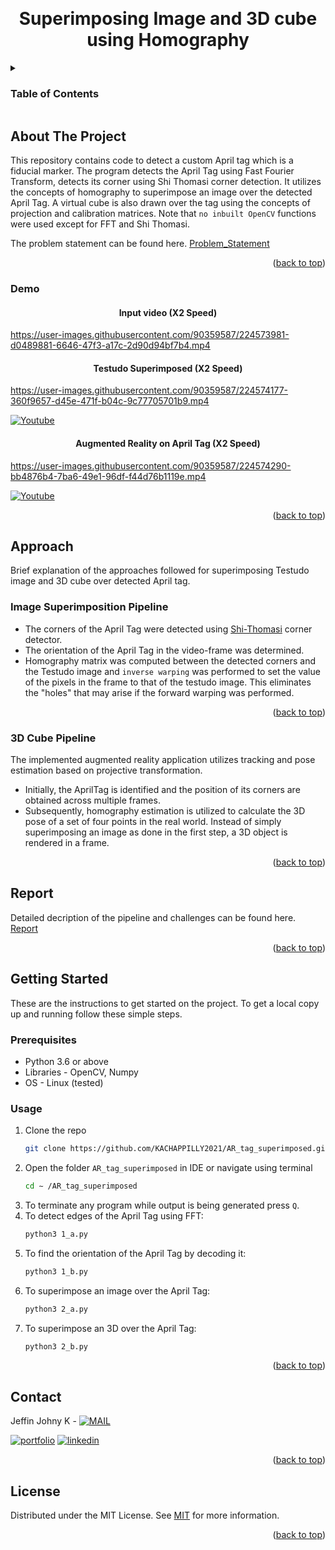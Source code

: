 <a name="readme-top"></a>

<!-- PROJECT LOGO -->
<br />
<div align="center">


  <h1 align="center">Superimposing Image and 3D cube using Homography </h1>


</div>



<!-- TABLE OF CONTENTS -->
<details>
  <summary><h3>Table of Contents</h3></summary>
  <ol>
    <li>
      <a href="#about-the-project">About The Project</a>
      <ul>
        <li><a href="#demo">Demo</a></li>
      </ul>
    </li>
    <li>
      <a href="#approach">Approach</a>
      <ul>
        <li><a href="#image-superimposition-pipeline">Image Superimposition Pipeline</a></li>
        <li><a href="#3d-cube-pipeline">3D Cube Pipeline</a></li>
      </ul>
    </li>
    <li>
      <a href="#report">Report</a>
    </li>
    <li>
      <a href="#getting-started">Getting Started</a>
      <ul>
        <li><a href="#prerequisites">Prerequisites</a></li>
        <li><a href="#usage">Usage</a></li>
      </ul>
    </li>
    <li><a href="#contact">Contact</a></li>
    <li><a href="#license">License</a></li>
  </ol>
</details>



<!-- ABOUT THE PROJECT -->
## About The Project



This repository contains code to detect a custom April tag which is a fiducial marker. The program detects the April Tag using Fast Fourier Transform, detects its corner using Shi Thomasi corner detection. It utilizes the concepts of homography to superimpose an image over the detected April Tag. A virtual cube is also drawn over the tag using the concepts of projection and calibration matrices. Note that ```no inbuilt OpenCV``` functions were used except for FFT and Shi Thomasi.

The problem statement can be found here. [Problem_Statement](https://github.com/KACHAPPILLY2021/AR_tag_superimposed/blob/main/problem_statement.pdf)


<p align="right">(<a href="#readme-top">back to top</a>)</p>

### Demo

<div align="center">


  <h4 align="center"> Input video (X2 Speed)</h4>


</div>

https://user-images.githubusercontent.com/90359587/224573981-d0489881-6646-47f3-a17c-2d90d94bf7b4.mp4
<div align="center">


  <h4 align="center"> Testudo Superimposed (X2 Speed)</h4>


</div>

https://user-images.githubusercontent.com/90359587/224574177-360f9657-d45e-471f-b04c-9c77705701b9.mp4

[![Youtube](https://img.shields.io/badge/YouTube-FF0000?style=for-the-badge&logo=youtube&logoColor=white)](https://youtu.be/37zO4EtMOL0)

<div align="center">


  <h4 align="center"> Augmented Reality on April Tag (X2 Speed)</h4>


</div>

https://user-images.githubusercontent.com/90359587/224574290-bb4876b4-7ba6-49e1-96df-f44d76b1119e.mp4

[![Youtube](https://img.shields.io/badge/YouTube-FF0000?style=for-the-badge&logo=youtube&logoColor=white)](https://youtu.be/pXbqfZ4dJ60)

<p align="right">(<a href="#readme-top">back to top</a>)</p>



<!-- Approach -->
## Approach

Brief explanation of the approaches followed for superimposing Testudo image and 3D cube over detected April tag.

### Image Superimposition Pipeline
* The corners of the April Tag were detected using [Shi-Thomasi](https://opencv24-python-tutorials.readthedocs.io/en/latest/py_tutorials/py_feature2d/py_shi_tomasi/py_shi_tomasi.html) corner detector.
* The orientation of the April Tag in the video-frame was determined.
* Homography matrix was computed between the detected corners and the Testudo image and ```inverse warping``` was performed to set the value of the pixels in the frame to that of the testudo image. This eliminates the "holes" that may arise if the forward warping was performed.

<p align="right">(<a href="#readme-top">back to top</a>)</p>

### 3D Cube Pipeline
The implemented augmented reality application utilizes tracking and pose estimation based on projective transformation.

* Initially, the AprilTag is identified and the position of its corners are obtained across multiple frames. 
*  Subsequently, homography estimation is utilized to calculate the 3D pose of a set of four points in the real world. Instead of simply superimposing an image as done in the first step, a 3D object is rendered in a frame.

<p align="right">(<a href="#readme-top">back to top</a>)</p>


<!-- Report -->
## Report

Detailed decription of the pipeline and challenges can be found here. [Report](https://github.com/KACHAPPILLY2021/AR_tag_superimposed/blob/main/ENPM_673_P1_report.pdf)
<p align="right">(<a href="#readme-top">back to top</a>)</p>


<!-- GETTING STARTED -->
## Getting Started

These are the instructions to get started on the project.
To get a local copy up and running follow these simple steps.

### Prerequisites
* Python 3.6 or above
* Libraries - OpenCV, Numpy
* OS - Linux (tested)


### Usage

1. Clone the repo
   ```sh
   git clone https://github.com/KACHAPPILLY2021/AR_tag_superimposed.git
   ```
2. Open the folder ```AR_tag_superimposed``` in IDE or navigate using terminal
   ```sh
   cd ∼ /AR_tag_superimposed
   ```
3. To terminate any program while output is being generated press ```Q```.
4. To detect edges of the April Tag using FFT:
   ```sh
   python3 1_a.py
   ```
5. To find the orientation of the April Tag by decoding it:
   ```sh
   python3 1_b.py
   ```
6. To superimpose an image over the April Tag:
   ```sh
   python3 2_a.py
   ```
7. To superimpose an 3D over the April Tag:
   ```sh
   python3 2_b.py
   ```
   
<p align="right">(<a href="#readme-top">back to top</a>)</p>




<!-- CONTACT -->
## Contact

Jeffin Johny K - [![MAIL](https://img.shields.io/badge/Gmail-D14836?style=for-the-badge&logo=gmail&logoColor=white)](mailto:jeffinjk@umd.edu)
	
[![portfolio](https://img.shields.io/badge/my_portfolio-000?style=for-the-badge&logo=ko-fi&logoColor=white)](https://github.com/KACHAPPILLY2021)
[![linkedin](https://img.shields.io/badge/linkedin-0A66C2?style=for-the-badge&logo=linkedin&logoColor=white)](http://www.linkedin.com/in/jeffin-johny-kachappilly-0a8597136)

<p align="right">(<a href="#readme-top">back to top</a>)</p>



<!-- LICENSE -->
## License

Distributed under the MIT License. See [MIT](https://choosealicense.com/licenses/mit/) for more information.

<p align="right">(<a href="#readme-top">back to top</a>)</p>



<!-- MARKDOWN LINKS & IMAGES -->
<!-- https://www.markdownguide.org/basic-syntax/#reference-style-links -->
[contributors-shield]: https://img.shields.io/github/contributors/othneildrew/Best-README-Template.svg?style=for-the-badge
[contributors-url]: https://github.com/othneildrew/Best-README-Template/graphs/contributors
[forks-shield]: https://img.shields.io/github/forks/othneildrew/Best-README-Template.svg?style=for-the-badge
[forks-url]: https://github.com/othneildrew/Best-README-Template/network/members
[stars-shield]: https://img.shields.io/github/stars/othneildrew/Best-README-Template.svg?style=for-the-badge
[stars-url]: https://github.com/othneildrew/Best-README-Template/stargazers
[issues-shield]: https://img.shields.io/github/issues/othneildrew/Best-README-Template.svg?style=for-the-badge
[issues-url]: https://github.com/othneildrew/Best-README-Template/issues
[license-shield]: https://img.shields.io/github/license/othneildrew/Best-README-Template.svg?style=for-the-badge
[license-url]: https://github.com/othneildrew/Best-README-Template/blob/master/LICENSE.txt
[linkedin-shield]: https://img.shields.io/badge/-LinkedIn-black.svg?style=for-the-badge&logo=linkedin&colorB=555
[linkedin-url]: https://linkedin.com/in/othneildrew
[product-screenshot]: images/screenshot.png
[Next.js]: https://img.shields.io/badge/next.js-000000?style=for-the-badge&logo=nextdotjs&logoColor=white
[Next-url]: https://nextjs.org/
[React.js]: https://img.shields.io/badge/React-20232A?style=for-the-badge&logo=react&logoColor=61DAFB
[React-url]: https://reactjs.org/
[Vue.js]: https://img.shields.io/badge/Vue.js-35495E?style=for-the-badge&logo=vuedotjs&logoColor=4FC08D
[Vue-url]: https://vuejs.org/
[Angular.io]: https://img.shields.io/badge/Angular-DD0031?style=for-the-badge&logo=angular&logoColor=white
[Angular-url]: https://angular.io/
[Svelte.dev]: https://img.shields.io/badge/Svelte-4A4A55?style=for-the-badge&logo=svelte&logoColor=FF3E00
[Svelte-url]: https://svelte.dev/
[Laravel.com]: https://img.shields.io/badge/Laravel-FF2D20?style=for-the-badge&logo=laravel&logoColor=white
[Laravel-url]: https://laravel.com
[Bootstrap.com]: https://img.shields.io/badge/Bootstrap-563D7C?style=for-the-badge&logo=bootstrap&logoColor=white
[Bootstrap-url]: https://getbootstrap.com
[JQuery.com]: https://img.shields.io/badge/jQuery-0769AD?style=for-the-badge&logo=jquery&logoColor=white
[JQuery-url]: https://jquery.com
